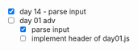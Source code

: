 - [x] day 14 - parse input
- [ ] day 01 adv 
  - [x] parse input 
  - [ ] implement header of day01.js 

